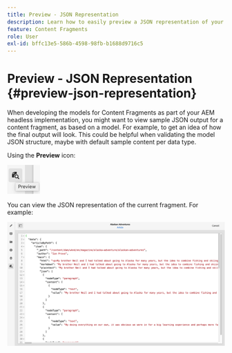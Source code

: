 ```yaml
---
title: Preview - JSON Representation
description: Learn how to easily preview a JSON representation of your Content Fragments when implementing your AEM headless solution.
feature: Content Fragments
role: User
exl-id: bffc13e5-586b-4598-98fb-b1688d9716c5
---
```

# Preview - JSON Representation {#preview-json-representation}

When developing the models for Content Fragments as part of your AEM headless implementation, you might want to view sample JSON output for a content fragment, as based on a model. For example, to get an idea of how the final output will look. This could be helpful when validating the model JSON structure, maybe with default sample content per data type.

Using the **Preview** icon:

![Content Fragment Editor - Preview tab](assets/cfm-preview-01.png)

You can view the JSON representation of the current fragment. For example:

![Content Fragment Editor - Preview of a Fragment](assets/cfm-preview-02.png)
